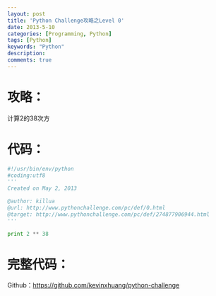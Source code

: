 ```yaml
---
layout: post
title: 'Python Challenge攻略之Level 0'
date: 2013-5-10
categories: [Programming, Python]
tags: [Python]
keywords: "Python"
description: 
comments: true
---
```

# 攻略：
计算2的38次方

# 代码：

``` python 
#!/usr/bin/env/python
#coding:utf8
'''
Created on May 2, 2013

@author: killua
@url: http://www.pythonchallenge.com/pc/def/0.html
@target: http://www.pythonchallenge.com/pc/def/274877906944.html
'''

print 2 ** 38
```

# 完整代码：
Github：<https://github.com/kevinxhuang/python-challenge>
